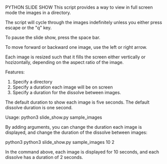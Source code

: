 PYTHON SLIDE SHOW
This script provides a way to view in full screen mode the images in a directory.

The script will cycle through the images indefinitely unless you either
press escape or the "q" key.

To pause the slide show, press the space bar.

To move forward or backward one image, use the left or right arrow.

Each image is resized such that it fills the screen either vertically or
hozizontally, depending on the aspect ratio of the image.

Features:
1. Specify a directory
2. Specify a duration each image will be on screen
3. Specify a duration for the dissolve between images.

The default duration to show each image is five seconds.
The default dissolve duration is one second.

Usage:
python3 slide_show.py sample_images

By adding arguments, you can change the duration each image is displayed,
and change the duration of the dissolve between images:

python3 python3 slide_show.py sample_images 10 2

In the command above, each image is displayed for 10 seconds, and each dissolve
has a duration of 2 seconds.
